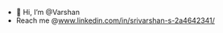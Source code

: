 - 👋 Hi, I’m @Varshan
- Reach me @www.linkedin.com/in/srivarshan-s-2a4642341/


  

<!---
Varshan30/Varshan30 is a ✨ special ✨ repository because its `README.md` (this file) appears on your GitHub profile.
You can click the Preview link to take a look at your changes.
--->
